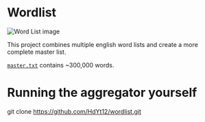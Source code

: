 # Wordlist

![Word List image](https://raw.githubusercontent.com/jeremy-rifkin/Wordlist/graphic/graphic/image3_cropped.png)

This project combines multiple english word lists and create a more complete master list.

[`master.txt`](master.txt) contains ~300,000 words.


# Running the aggregator yourself

git clone https://github.com/HdYt12/wordlist.git
